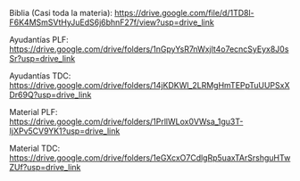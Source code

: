 Biblia (Casi toda la materia): https://drive.google.com/file/d/1TD8l-F6K4MSmSVtHyJuEdS6j6bhnF27f/view?usp=drive_link

Ayudantías PLF: https://drive.google.com/drive/folders/1nGpyYsR7nWxjlt4o7ecncSyEyx8J0sSr?usp=drive_link

Ayudantías TDC: https://drive.google.com/drive/folders/14jKDKWl_2LRMgHmTEPpTuUUPSxXDr69Q?usp=drive_link

Material PLF: https://drive.google.com/drive/folders/1PrllWLox0VWsa_1gu3T-IjXPv5CV9YK1?usp=drive_link

Material TDC: https://drive.google.com/drive/folders/1eGXcxO7CdlgRp5uaxTArSrshguHTwZUf?usp=drive_link
